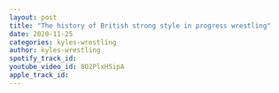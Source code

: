 ```yaml
---
layout: post
title: "The history of British strong style in progress wrestling"
date: 2020-11-25
categories: kyles-wrestling
author: kyles-wrestling
spotify_track_id: 
youtube_video_id: 8O2PlxHSipA
apple_track_id: 
---
```

